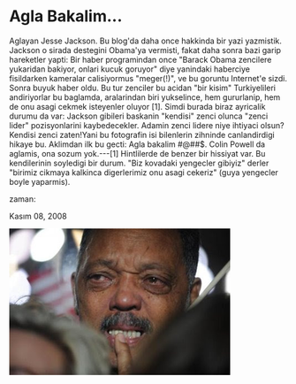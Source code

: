 # Agla Bakalim...
Aglayan Jesse Jackson. Bu blog'da daha once hakkinda bir yazi yazmistik. Jackson o sirada destegini Obama'ya vermisti, fakat daha sonra bazi garip hareketler yapti: Bir haber programindan once "Barack Obama zencilere yukaridan bakiyor, onlari kucuk goruyor" diye yanindaki haberciye fisildarken  kameralar calisiyormus "meger(!)", ve bu goruntu Internet'e sizdi. Sonra buyuk haber oldu. Bu tur zenciler bu acidan "bir kisim" Turkiyelileri andiriyorlar bu baglamda, aralarindan biri yukselince, hem gururlanip, hem de onu asagi cekmek isteyenler oluyor [1]. Simdi burada biraz ayricalik durumu da var: Jackson gibileri baskanin "kendisi" zenci olunca "zenci lider" pozisyonlarini kaybedecekler. Adamin zenci lidere niye ihtiyaci olsun? Kendisi zenci zaten!Yani bu fotografin isi bilenlerin zihninde canlandirdigi hikaye bu. Aklimdan ilk bu gecti: Agla bakalim #@##$. Colin Powell da aglamis, ona sozum yok.---[1] Hintlilerde de benzer bir hissiyat var. Bu kendilerinin soyledigi bir durum. "Biz kovadaki yengecler gibiyiz" derler "birimiz cikmaya kalkinca digerlerimiz onu asagi cekeriz" (guya yengecler boyle yaparmis).







zaman:

Kasım 08, 2008










![](12.jpg)
